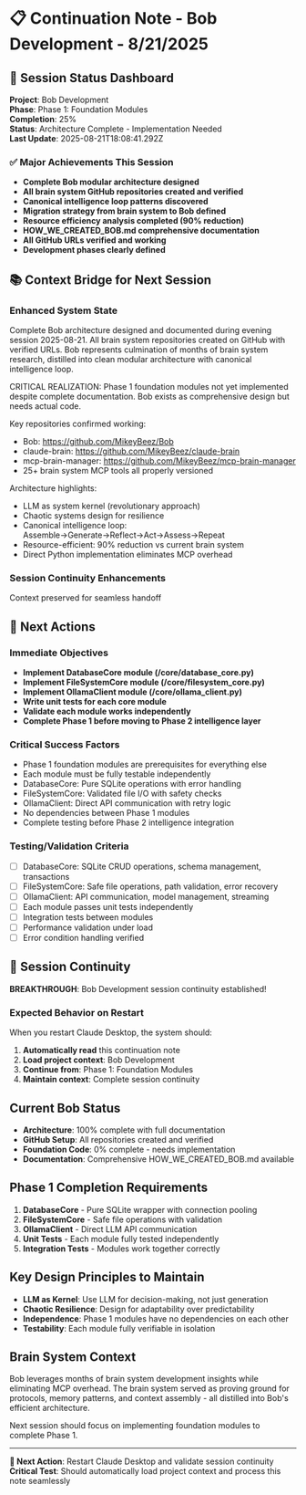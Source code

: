 # 📋 Continuation Note - Bob Development - 8/21/2025

## 🎯 Session Status Dashboard
**Project**: Bob Development  
**Phase**: Phase 1: Foundation Modules  
**Completion**: 25%  
**Status**: Architecture Complete - Implementation Needed  
**Last Update**: 2025-08-21T18:08:41.292Z

### ✅ Major Achievements This Session
- **Complete Bob modular architecture designed**
- **All brain system GitHub repositories created and verified**
- **Canonical intelligence loop patterns discovered**
- **Migration strategy from brain system to Bob defined**
- **Resource efficiency analysis completed (90% reduction)**
- **HOW_WE_CREATED_BOB.md comprehensive documentation**
- **All GitHub URLs verified and working**
- **Development phases clearly defined**

## 📚 Context Bridge for Next Session

### Enhanced System State
Complete Bob architecture designed and documented during evening session 2025-08-21. All brain system repositories created on GitHub with verified URLs. Bob represents culmination of months of brain system research, distilled into clean modular architecture with canonical intelligence loop.

CRITICAL REALIZATION: Phase 1 foundation modules not yet implemented despite complete documentation. Bob exists as comprehensive design but needs actual code.

Key repositories confirmed working:
- Bob: https://github.com/MikeyBeez/Bob
- claude-brain: https://github.com/MikeyBeez/claude-brain  
- mcp-brain-manager: https://github.com/MikeyBeez/mcp-brain-manager
- 25+ brain system MCP tools all properly versioned

Architecture highlights:
- LLM as system kernel (revolutionary approach)
- Chaotic systems design for resilience
- Canonical intelligence loop: Assemble→Generate→Reflect→Act→Assess→Repeat
- Resource-efficient: 90% reduction vs current brain system
- Direct Python implementation eliminates MCP overhead

### Session Continuity Enhancements
Context preserved for seamless handoff

## 🚀 Next Actions

### Immediate Objectives
- **Implement DatabaseCore module (/core/database_core.py)**
- **Implement FileSystemCore module (/core/filesystem_core.py)**
- **Implement OllamaClient module (/core/ollama_client.py)**
- **Write unit tests for each core module**
- **Validate each module works independently**
- **Complete Phase 1 before moving to Phase 2 intelligence layer**

### Critical Success Factors
- Phase 1 foundation modules are prerequisites for everything else
- Each module must be fully testable independently
- DatabaseCore: Pure SQLite operations with error handling
- FileSystemCore: Validated file I/O with safety checks
- OllamaClient: Direct API communication with retry logic
- No dependencies between Phase 1 modules
- Complete testing before Phase 2 intelligence integration

### Testing/Validation Criteria
- [ ] DatabaseCore: SQLite CRUD operations, schema management, transactions
- [ ] FileSystemCore: Safe file operations, path validation, error recovery
- [ ] OllamaClient: API communication, model management, streaming
- [ ] Each module passes unit tests independently
- [ ] Integration tests between modules
- [ ] Performance validation under load
- [ ] Error condition handling verified

## 🎯 Session Continuity

**BREAKTHROUGH**: Bob Development session continuity established!

### Expected Behavior on Restart
When you restart Claude Desktop, the system should:
1. **Automatically read** this continuation note
2. **Load project context**: Bob Development
3. **Continue from**: Phase 1: Foundation Modules
4. **Maintain context**: Complete session continuity



## Current Bob Status
- **Architecture**: 100% complete with full documentation
- **GitHub Setup**: All repositories created and verified  
- **Foundation Code**: 0% complete - needs implementation
- **Documentation**: Comprehensive HOW_WE_CREATED_BOB.md available

## Phase 1 Completion Requirements
1. **DatabaseCore** - Pure SQLite wrapper with connection pooling
2. **FileSystemCore** - Safe file operations with validation  
3. **OllamaClient** - Direct LLM API communication
4. **Unit Tests** - Each module fully tested independently
5. **Integration Tests** - Modules work together correctly

## Key Design Principles to Maintain
- **LLM as Kernel**: Use LLM for decision-making, not just generation
- **Chaotic Resilience**: Design for adaptability over predictability  
- **Independence**: Phase 1 modules have no dependencies on each other
- **Testability**: Each module fully verifiable in isolation

## Brain System Context
Bob leverages months of brain system development insights while eliminating MCP overhead. The brain system served as proving ground for protocols, memory patterns, and context assembly - all distilled into Bob's efficient architecture.

Next session should focus on implementing foundation modules to complete Phase 1.

---

**🔄 Next Action**: Restart Claude Desktop and validate session continuity
**Critical Test**: Should automatically load project context and process this note seamlessly